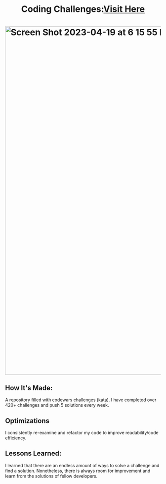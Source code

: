 <h1 align="center">Coding Challenges:<a target="_blank" href="https://www.codewars.com/users/wbarrios001/stats" >Visit Here</a><h1>

<img width="1124" alt="Screen Shot 2023-04-19 at 6 15 55 PM" src="https://user-images.githubusercontent.com/102558203/233804210-1ab5310f-fcff-48c3-b0ed-96c485afa156.png">


## How It's Made:
A repository filled with codewars challenges (kata). I have completed over 420+ challenges and push 5 solutions every week.


## Optimizations
I consistently re-examine and refactor my code to improve readability/code efficiency.


## Lessons Learned:
I learned that there are an endless amount of ways to solve a challenge and find a solution. Nonetheless, there is always room for improvement and learn from the solutions of fellow developers.
